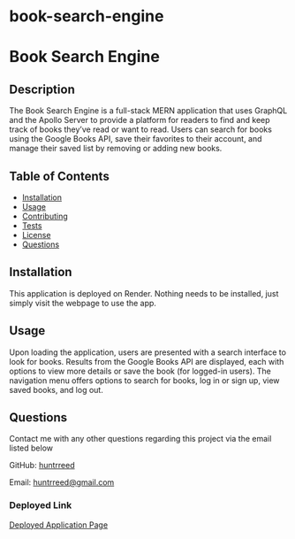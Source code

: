 # book-search-engine


 # Book Search Engine

 
 ## Description
The Book Search Engine is a full-stack MERN application that uses GraphQL and the Apollo Server to provide a platform for readers to find and keep track of books they’ve read or want to read.  Users can search for books using the Google Books API, save their favorites to their account, and manage their saved list by removing or adding new books.

 ## Table of Contents
 - [Installation](#installation)
 - [Usage](#usage)
 - [Contributing](#contributing)
 - [Tests](#tests)
 - [License](#license)
 - [Questions](#questions)

## Installation
This application is deployed on Render. Nothing needs to be installed, just simply visit the webpage to use the app.

## Usage
Upon loading the application, users are presented with a search interface to look for books. Results from the Google Books API are displayed, each with options to view more details or save the book (for logged-in users). The navigation menu offers options to search for books, log in or sign up, view saved books, and log out.




## Questions

Contact me with any other questions regarding this project via the email listed below

GitHub: [huntrreed](https://github.com/huntrreed)

Email: huntrreed@gmail.com

### Deployed Link
[Deployed Application Page](na)

